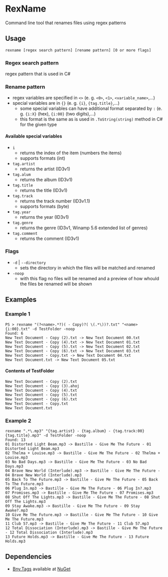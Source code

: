 # RexName
Command line tool that renames files using regex patterns

## Usage
```
rexname [regex search pattern] [rename pattern] [0 or more flags]
```

### Regex search pattern
regex pattern that is used in C#

### Rename pattern
- regex variables are specified in `<>` (e. g. `<0>`, `<1>`, `<variable_name>`,...)
- special variables are in `{}` (e. g. `{i}`, `{tag.title}`,...)
  - some special variables can have additional format separated by `:` (e. g. `{i:X}` (hex), `{i:00}` (two digits),...)
  - this format is the same as is used in `.ToString(string)` method in C# for the given type

#### Available special variables
- `i`
  - returns the index of the item (numbers the items)
  - supports formats (int)
- `tag.artist`
  - returns the artist (ID3v1)
- `tag.alum`
  - returns the album (ID3v1)
- `tag.title`
  - returns the title (ID3v1)
- `tag.track`
  - returns the track number (ID3v1.1)
  - supports formats (byte)
- `tag.year`
  - returns the year (ID3v1)
- `tag.genre`
  - returns the genre (ID3v1, Winamp 5.6 extended list of genres)
- `tag.comment`
  - returns the comment (ID3v1)

### Flags
- `-d` | `--directory`
  - sets the directory in which the files will be matched and renamed
- `-noop`
  - with this flag no files will be renamed and a preview of how whould the files be renamed will be shown

## Examples

### Example 1
```
PS > rexname "(?<name>.*?)( - Copy)?( \(.*\))?.txt" "<name> {i:00}.txt" -d TestFolder -noop
Found: 6
New Text Document - Copy (2).txt -> New Text Document 00.txt
New Text Document - Copy (4).txt -> New Text Document 01.txt
New Text Document - Copy (5).txt -> New Text Document 02.txt
New Text Document - Copy (6).txt -> New Text Document 03.txt
New Text Document - Copy.txt -> New Text Document 04.txt
New Text Document.txt -> New Text Document 05.txt
```

#### Contents of TestFolder
```
New Text Document - Copy (2).txt
New Text Document - Copy (3).ahoj
New Text Document - Copy (4).txt
New Text Document - Copy (5).txt
New Text Document - Copy (6).txt
New Text Document - Copy.txt
New Text Document.txt
```

### Example 2
```
rexname ".*\.mp3" "{tag.artist} - {tag.album} - {tag.track:00} {tag.title}.mp3" -d TestFolder -noop
Found: 13
01 Distorted Light Beam.mp3 -> Bastille - Give Me The Future - 01 Distorted Light Beam.mp3
02 Thelma + Louise.mp3 -> Bastille - Give Me The Future - 02 Thelma + Louise.mp3
03 No Bad Days.mp3 -> Bastille - Give Me The Future - 03 No Bad Days.mp3
04 Brave New World (Interlude).mp3 -> Bastille - Give Me The Future - 04 Brave New World (Interlude).mp3
05 Back To The Future.mp3 -> Bastille - Give Me The Future - 05 Back To The Future.mp3
06 Plug In.mp3 -> Bastille - Give Me The Future - 06 Plug In?.mp3
07 Promises.mp3 -> Bastille - Give Me The Future - 07 Promises.mp3
08 Shut Off The Lights.mp3 -> Bastille - Give Me The Future - 08 Shut Off The Lights.mp3
09 Stay Awake.mp3 -> Bastille - Give Me The Future - 09 Stay Awake?.mp3
10 Give Me The Future.mp3 -> Bastille - Give Me The Future - 10 Give Me The Future.mp3
11 Club 57.mp3 -> Bastille - Give Me The Future - 11 Club 57.mp3
12 Total Dissociation (Interlude).mp3 -> Bastille - Give Me The Future - 12 Total Dissociation (Interlude).mp3
13 Future Holds.mp3 -> Bastille - Give Me The Future - 13 Future Holds.mp3
```

## Dependencies
- [Bny.Tags](https://github.com/BonnyAD9/Bny.Tags) available at [NuGet](https://www.nuget.org/packages/Bny.Tags/)
